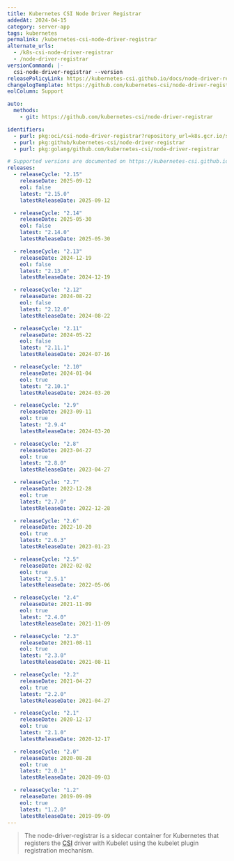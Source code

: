 ```yaml
---
title: Kubernetes CSI Node Driver Registrar
addedAt: 2024-04-15
category: server-app
tags: kubernetes
permalink: /kubernetes-csi-node-driver-registrar
alternate_urls:
  - /k8s-csi-node-driver-registrar
  - /node-driver-registrar
versionCommand: |-
  csi-node-driver-registrar --version
releasePolicyLink: https://kubernetes-csi.github.io/docs/node-driver-registrar.html#supported-versions
changelogTemplate: https://github.com/kubernetes-csi/node-driver-registrar/releases/tag/v__LATEST__
eolColumn: Support

auto:
  methods:
    - git: https://github.com/kubernetes-csi/node-driver-registrar

identifiers:
  - purl: pkg:oci/csi-node-driver-registrar?repository_url=k8s.gcr.io/sig-storage
  - purl: pkg:github/kubernetes-csi/node-driver-registrar
  - purl: pkg:golang/github.com/kubernetes-csi/node-driver-registrar

# Supported versions are documented on https://kubernetes-csi.github.io/docs/node-driver-registrar.html#supported-versions.
releases:
  - releaseCycle: "2.15"
    releaseDate: 2025-09-12
    eol: false
    latest: "2.15.0"
    latestReleaseDate: 2025-09-12

  - releaseCycle: "2.14"
    releaseDate: 2025-05-30
    eol: false
    latest: "2.14.0"
    latestReleaseDate: 2025-05-30

  - releaseCycle: "2.13"
    releaseDate: 2024-12-19
    eol: false
    latest: "2.13.0"
    latestReleaseDate: 2024-12-19

  - releaseCycle: "2.12"
    releaseDate: 2024-08-22
    eol: false
    latest: "2.12.0"
    latestReleaseDate: 2024-08-22

  - releaseCycle: "2.11"
    releaseDate: 2024-05-22
    eol: false
    latest: "2.11.1"
    latestReleaseDate: 2024-07-16

  - releaseCycle: "2.10"
    releaseDate: 2024-01-04
    eol: true
    latest: "2.10.1"
    latestReleaseDate: 2024-03-20

  - releaseCycle: "2.9"
    releaseDate: 2023-09-11
    eol: true
    latest: "2.9.4"
    latestReleaseDate: 2024-03-20

  - releaseCycle: "2.8"
    releaseDate: 2023-04-27
    eol: true
    latest: "2.8.0"
    latestReleaseDate: 2023-04-27

  - releaseCycle: "2.7"
    releaseDate: 2022-12-28
    eol: true
    latest: "2.7.0"
    latestReleaseDate: 2022-12-28

  - releaseCycle: "2.6"
    releaseDate: 2022-10-20
    eol: true
    latest: "2.6.3"
    latestReleaseDate: 2023-01-23

  - releaseCycle: "2.5"
    releaseDate: 2022-02-02
    eol: true
    latest: "2.5.1"
    latestReleaseDate: 2022-05-06

  - releaseCycle: "2.4"
    releaseDate: 2021-11-09
    eol: true
    latest: "2.4.0"
    latestReleaseDate: 2021-11-09

  - releaseCycle: "2.3"
    releaseDate: 2021-08-11
    eol: true
    latest: "2.3.0"
    latestReleaseDate: 2021-08-11

  - releaseCycle: "2.2"
    releaseDate: 2021-04-27
    eol: true
    latest: "2.2.0"
    latestReleaseDate: 2021-04-27

  - releaseCycle: "2.1"
    releaseDate: 2020-12-17
    eol: true
    latest: "2.1.0"
    latestReleaseDate: 2020-12-17

  - releaseCycle: "2.0"
    releaseDate: 2020-08-28
    eol: true
    latest: "2.0.1"
    latestReleaseDate: 2020-09-03

  - releaseCycle: "1.2"
    releaseDate: 2019-09-09
    eol: true
    latest: "1.2.0"
    latestReleaseDate: 2019-09-09
---
```


> The node-driver-registrar is a sidecar container for Kubernetes
> that registers the [CSI](https://kubernetes-csi.github.io/docs/introduction.html) driver
> with Kubelet using the kubelet plugin registration mechanism.
